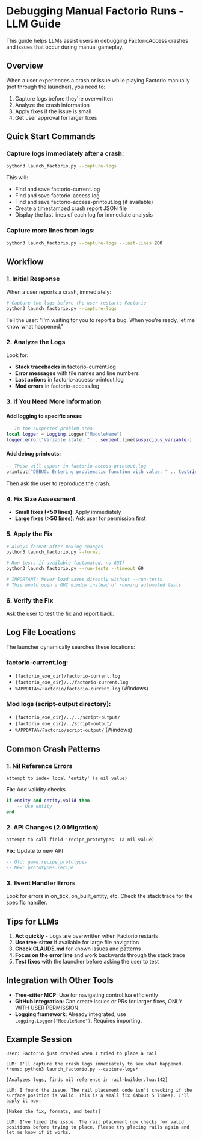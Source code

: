 # Debugging Manual Factorio Runs - LLM Guide

This guide helps LLMs assist users in debugging FactorioAccess crashes and issues that occur during manual gameplay.

## Overview

When a user experiences a crash or issue while playing Factorio manually (not through the launcher), you need to:
1. Capture logs before they're overwritten
2. Analyze the crash information
3. Apply fixes if the issue is small
4. Get user approval for larger fixes

## Quick Start Commands

### Capture logs immediately after a crash:
```bash
python3 launch_factorio.py --capture-logs
```

This will:
- Find and save factorio-current.log
- Find and save factorio-access.log 
- Find and save factorio-access-printout.log (if available)
- Create a timestamped crash report JSON file
- Display the last lines of each log for immediate analysis

### Capture more lines from logs:
```bash
python3 launch_factorio.py --capture-logs --last-lines 200
```

## Workflow

### 1. Initial Response
When a user reports a crash, immediately:
```bash
# Capture the logs before the user restarts Factorio
python3 launch_factorio.py --capture-logs
```

Tell the user: "I'm waiting for you to report a bug. When you're ready, let me know what happened."

### 2. Analyze the Logs
Look for:
- **Stack tracebacks** in factorio-current.log
- **Error messages** with file names and line numbers
- **Last actions** in factorio-access-printout.log
- **Mod errors** in factorio-access.log

### 3. If You Need More Information

#### Add logging to specific areas:
```lua
-- In the suspected problem area
local logger = Logging.Logger("ModuleName")
logger:error("Variable state: " .. serpent.line(suspicious_variable))
```

#### Add debug printouts:
```lua
-- These will appear in factorio-access-printout.log
printout("DEBUG: Entering problematic function with value: " .. tostring(value), pindex)
```

Then ask the user to reproduce the crash.

### 4. Fix Size Assessment
- **Small fixes (<50 lines)**: Apply immediately
- **Large fixes (>50 lines)**: Ask user for permission first

### 5. Apply the Fix
```bash
# Always format after making changes
python3 launch_factorio.py --format

# Run tests if available (automated, no GUI)
python3 launch_factorio.py --run-tests --timeout 60

# IMPORTANT: Never load saves directly without --run-tests
# This would open a GUI window instead of running automated tests
```

### 6. Verify the Fix
Ask the user to test the fix and report back.

## Log File Locations

The launcher dynamically searches these locations:

### factorio-current.log:
- `{factorio_exe_dir}/factorio-current.log`
- `{factorio_exe_dir}/../factorio-current.log`
- `%APPDATA%/Factorio/factorio-current.log` (Windows)

### Mod logs (script-output directory):
- `{factorio_exe_dir}/../../script-output/`
- `{factorio_exe_dir}/../script-output/`
- `%APPDATA%/Factorio/script-output/` (Windows)

## Common Crash Patterns

### 1. Nil Reference Errors
```
attempt to index local 'entity' (a nil value)
```
**Fix**: Add validity checks
```lua
if entity and entity.valid then
    -- Use entity
end
```

### 2. API Changes (2.0 Migration)
```
attempt to call field 'recipe_prototypes' (a nil value)
```
**Fix**: Update to new API
```lua
-- Old: game.recipe_prototypes
-- New: prototypes.recipe
```

### 3. Event Handler Errors
Look for errors in on_tick, on_built_entity, etc.
Check the stack trace for the specific handler.

## Tips for LLMs

1. **Act quickly** - Logs are overwritten when Factorio restarts
2. **Use tree-sitter** if available for large file navigation
3. **Check CLAUDE.md** for known issues and patterns
4. **Focus on the error line** and work backwards through the stack trace
5. **Test fixes** with the launcher before asking the user to test

## Integration with Other Tools

- **Tree-sitter MCP**: Use for navigating control.lua efficiently
- **GitHub integration**: Can create issues or PRs for larger fixes, ONLY WITH USER PERMISSION.
- **Logging framework**: Already integrated, use `Logging.Logger("ModuleName")`.  Requires importing.

## Example Session

```
User: Factorio just crashed when I tried to place a rail

LLM: I'll capture the crash logs immediately to see what happened.
*runs: python3 launch_factorio.py --capture-logs*

[Analyzes logs, finds nil reference in rail-builder.lua:142]

LLM: I found the issue. The rail placement code isn't checking if the surface position is valid. This is a small fix (about 5 lines). I'll apply it now.

[Makes the fix, formats, and tests]

LLM: I've fixed the issue. The rail placement now checks for valid positions before trying to place. Please try placing rails again and let me know if it works.
```